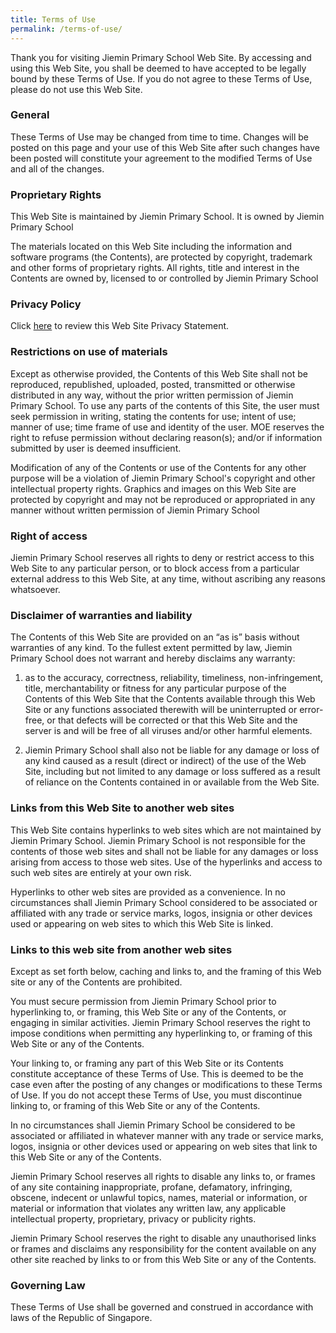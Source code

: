 ```yaml
---
title: Terms of Use
permalink: /terms-of-use/
---
```

Thank you for visiting Jiemin Primary School Web Site. By accessing and using this Web Site, you shall be deemed to have accepted to be legally bound by these Terms of Use. If you do not agree to these Terms of Use, please do not use this Web Site.

### General 

These Terms of Use may be changed from time to time. Changes will be posted on this page and your use of this Web Site after such changes have been posted will constitute your agreement to the modified Terms of Use and all of the changes.

### Proprietary Rights

This Web Site is maintained by Jiemin Primary School. It is owned by Jiemin Primary School

The materials located on this Web Site including the information and software programs (the Contents), are protected by copyright, trademark and other forms of proprietary rights. All rights, title and interest in the Contents are owned by, licensed to or controlled by Jiemin Primary School

### Privacy Policy

Click [here](https://www.jieminpri.moe.edu.sg/privacy/) to review this Web Site Privacy Statement.

### Restrictions on use of materials

Except as otherwise provided, the Contents of this Web Site shall not be reproduced, republished, uploaded, posted, transmitted or otherwise distributed in any way, without the prior written permission of Jiemin Primary School. To use any parts of the contents of this Site, the user must seek permission in writing, stating the contents for use; intent of use; manner of use; time frame of use and identity of the user. MOE reserves the right to refuse permission without declaring reason(s); and/or if information submitted by user is deemed insufficient.

Modification of any of the Contents or use of the Contents for any other purpose will be a violation of Jiemin Primary School's copyright and other intellectual property rights. Graphics and images on this Web Site are protected by copyright and may not be reproduced or appropriated in any manner without written permission of Jiemin Primary School

### Right of access

Jiemin Primary School reserves all rights to deny or restrict access to this Web Site to any particular person, or to block access from a particular external address to this Web Site, at any time, without ascribing any reasons whatsoever.

### Disclaimer of warranties and liability

The Contents of this Web Site are provided on an “as is” basis without warranties of any kind. To the fullest extent permitted by law, Jiemin Primary School does not warrant and hereby disclaims any warranty:

1. as to the accuracy, correctness, reliability, timeliness, non-infringement, title, merchantability or fitness for any particular purpose of the Contents of this Web Site
that the Contents available through this Web Site or any functions associated therewith will be uninterrupted or error-free, or that defects will be corrected or that this Web Site and the server is and will be free of all viruses and/or other harmful elements.

2. Jiemin Primary School shall also not be liable for any damage or loss of any kind caused as a result (direct or indirect) of the use of the Web Site, including but not limited to any damage or loss suffered as a result of reliance on the Contents contained in or available from the Web Site.

### Links from this Web Site to another web sites

This Web Site contains hyperlinks to web sites which are not maintained by Jiemin Primary School. Jiemin Primary School is not responsible for the contents of those web sites and shall not be liable for any damages or loss arising from access to those web sites. Use of the hyperlinks and access to such web sites are entirely at your own risk.

Hyperlinks to other web sites are provided as a convenience. In no circumstances shall Jiemin Primary School considered to be associated or affiliated with any trade or service marks, logos, insignia or other devices used or appearing on web sites to which this Web Site is linked.

### Links to this web site from another web sites

Except as set forth below, caching and links to, and the framing of this Web site or any of the Contents are prohibited.

You must secure permission from Jiemin Primary School prior to hyperlinking to, or framing, this Web Site or any of the Contents, or engaging in similar activities. Jiemin Primary School reserves the right to impose conditions when permitting any hyperlinking to, or framing of this Web Site or any of the Contents.

Your linking to, or framing any part of this Web Site or its Contents constitute acceptance of these Terms of Use. This is deemed to be the case even after the posting of any changes or modifications to these Terms of Use. If you do not accept these Terms of Use, you must discontinue linking to, or framing of this Web Site or any of the Contents.

In no circumstances shall Jiemin Primary School be considered to be associated or affiliated in whatever manner with any trade or service marks, logos, insignia or other devices used or appearing on web sites that link to this Web Site or any of the Contents.

Jiemin Primary School reserves all rights to disable any links to, or frames of any site containing inappropriate, profane, defamatory, infringing, obscene, indecent or unlawful topics, names, material or information, or material or information that violates any written law, any applicable intellectual property, proprietary, privacy or publicity rights.

Jiemin Primary School reserves the right to disable any unauthorised links or frames and disclaims any responsibility for the content available on any other site reached by links to or from this Web Site or any of the Contents.

### Governing Law

These Terms of Use shall be governed and construed in accordance with laws of the Republic of Singapore.